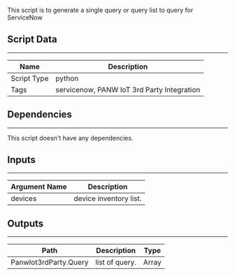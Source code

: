 This script is to generate a single query or query list to query for ServiceNow

## Script Data
---

| **Name** | **Description** |
| --- | --- |
| Script Type | python |
| Tags | servicenow,  PANW IoT 3rd Party Integration|


## Dependencies
---
This script doesn't have any dependencies.

## Inputs
---

| **Argument Name** | **Description** |
| --- | --- |
| devices | device inventory list. |


## Outputs
---

| **Path** | **Description** | **Type** |
| --- | --- | --- |
| PanwIot3rdParty.Query | list of query. | Array |
